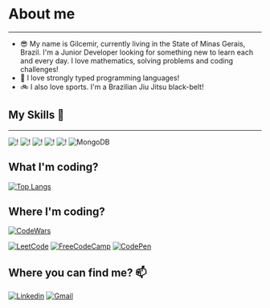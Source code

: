 # About me 
----------
- 😎 My name is Gilcemir, currently living in the State of Minas Gerais, Brazil. I'm a Junior Developer looking for something new to learn each and every day. I love mathematics, solving problems and coding challenges!
- 🚀 I love strongly typed programming languages!
- 🚲 I also love sports. I'm a Brazilian Jiu Jitsu black-belt!
  

## My Skills 👶
---------
![!](https://img.shields.io/badge/.NET-512BD4?style=for-the-badge&logo=dotnet&logoColor=white) ![!](https://img.shields.io/badge/C%23-239120?style=for-the-badge&logo=c-sharp&logoColor=white) ![!](https://img.shields.io/badge/C%2B%2B-00599C?style=for-the-badge&logo=c%2B%2B&logoColor=white) ![!](	https://img.shields.io/badge/JavaScript-323330?style=for-the-badge&logo=javascript&logoColor=F7DF1E) ![!](https://camo.githubusercontent.com/988b23566a8e239f9717abbed64d36834115c8a8c7082a71c358e04f47f8398c/68747470733a2f2f696d672e736869656c64732e696f2f62616467652f4d7953514c2d3030303030463f7374796c653d666f722d7468652d6261646765266c6f676f3d6d7973716c266c6f676f436f6c6f723d7768697465)
![MongoDB](https://img.shields.io/badge/MongoDB-%234ea94b.svg?style=for-the-badge&logo=mongodb&logoColor=white)


## What I'm coding?

[![Top Langs](https://github-readme-stats.vercel.app/api/top-langs/?username=Gilcemir)](https://github.com/Gilcemir)


## Where I'm coding?


[![CodeWars](https://www.codewars.com/users/Gilcemir/badges/small)](https://www.codewars.com/users/Gilcemir)

[![LeetCode](https://img.shields.io/badge/-LeetCode-FFA116?style=for-the-badge&logo=LeetCode&logoColor=black)](https://leetcode.com/gangelofilho/) [![FreeCodeCamp](https://img.shields.io/badge/freecodecamp-27273D?style=for-the-badge&logo=freecodecamp&logoColor=whit)](https://www.freecodecamp.org/gilcemir) [![CodePen](https://img.shields.io/badge/Codepen-000000?style=for-the-badge&logo=codepen&logoColor=white)](https://codepen.io/gilcemir)

## Where you can find me? 📫
[![Linkedin](https://img.shields.io/badge/LinkedIn-0077B5?style=for-the-badge&logo=linkedin&logoColor=white)](https://www.linkedin.com/in/gilcemir-filho/) [![Gmail](https://cdn.icon-icons.com/icons2/2530/PNG/96/gmail_button_icon_151848.png)](mailto:gangelofilho@gmail.com) 



